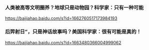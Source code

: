 ### 人类被高等文明圈养？地球只是动物园？科学家：只有一种可能
https://baijiahao.baidu.com/s?id=1662760517173984193

### 后羿射日”，只是神话故事吗？美国科学家：很有可能是真的！
https://baijiahao.baidu.com/s?id=1663480366004999062

